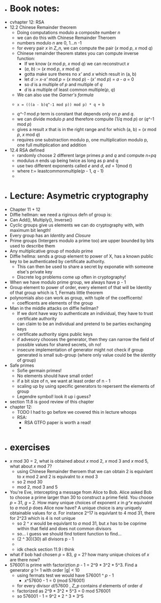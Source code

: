 - # Book notes:
- cvhapter 12: RSA
- 12.2 Chinese Remainder theorem
	- Doing computations modulo a composite number *n*
	- we can do this with Chinese Remainder Theroem
	- numbers modulo *n* are 0, 1...n -1
	- for every pair *x* in *Z_n*, we can compute the pair (*x* mod *p*, *x* mod *q*)
	- Chinese remainder theorem states you can compute inverse function:
		- If we know (*x* mod *p*, *x* mod *q*) we can reconstruct *x*
		- (*a*, *b*) := (*x* mod *p*, *x* mod *q*)
		- gotta make sure theres no *x'* and *x* which result in (a, b)
		- let *d* := *x*-*x'* mod *p* = (*x* mod *p*) - (*x'* mod *p*) = *a* - *a* = 0
		- so *d* is a multiple of *p* and multiple of *q*
		- *d* is a multiple of least common multiple(*p*, *q*)
	- We can also use the *Garner's formula*
	- ``` 
	  x = (((a - b)q^-1 mod p)) mod p) * q + b
	  ```
	- *q^-1* mod *p* term is constant that depends only on *p*  and *q*.
	- we can divide modulo *p* and therefore compuite (1/*q* mod *p*) or (*q*^-1 mod *p*)
	- gives a result *x* that is in the right range and for which (a, b) = (*x* mod *p*, *x* mod *q*)
	- requires one substraction modulo p, one multiplication modulo p, one full multiplication and addition
- 12.4 RSA defined
	- randomly choose 2 different large primes *p* and *q* and compute *n*=*pq*
	- modulus *n* ends up being twice as long as p and q
	- use two different exponents called *e* and *d*, *ed* = 1(mod *t*)
	- where *t*:= leastcommonmultiple(*p* - 1, *q* - 1)
	-
- # Lecture: Asymetric cryptography
- Chapter 11 + 12
- Diffie hellman: we need a rigirous defn of group is:
- Can Add(), Multiply(), Inverse()
- Cyclic groups give us elements we can do cryptography with, with maximum bit length!
- Every group has an *Identity* and *Closure*
- Prime groups (Intergers modulo a prime too) are upper bounded by bits used to describe them
- Any multiplicative group of modulo prime
- Diffie hellma: sends a group element to power of X, has a known public key to be authenticated by certificate authority.
	- This can then be used to share a secret by exponatie with someone else's private key
	- Discrete log problems come up often in cryptography!
- When we have modulo prime group, we always have p - 1
- Group element to power of order, every element of that will be Identity of that group which is 1, Fermats little theorem
- polynomials also can work as group, with tuple of the coefficents!
	- coefficents are elements of the group
- Man in the middle attacks on diffie hellman?
	- If we dont have way to authenticate an individual, they have to trust certificate authority
	- can claim to be an individual and pretend to be parties exchanging keys
	- certificate authority signs public keys
	- if advesory chooses the generator, then they can narrow the field of possible values for shared secrets, oh no!
	- insecure implementation of generator might not check if group generated is small sub-group (where only value could be the *identity* of group)
- Safe primes
	- Sofie germain primes!
	- No elements should have small order!
	- if a bit size of n, we want at least order of n - 1
	- scaling up by using specific generators to repersent the elements of group
	- Legendre symbol! look it up i guess?
- section 11.8 is good review of this chapter
- chapter 12:
	- TODO I had to go before we covered this in lecture whoops
	- RSA:
		- RSA GTFO paper is worth a read!
		-
- # exercises
- *x* mod 30 = 2, what is obtained about *x* mod 2, *x* mod 3 and *x* mod 5, what about *x* mod 7?
	- using Chinese Remainder theroem that we can obtain  2 is equivlant to *x* mod 2 and 2 is equivalnt to *x*  mod 3
	- so 2 mod 30
	- mod 2, mod 3 and 5
- You're Eve, intercepting a message from Alice to Bob. Alice asked Bob to choose a prime larger than 30 to construct a prime field. You choose *p* = 31, *g* = 2. How many unique choices of exponent *x* in *g^x* equivalnt to *a* mod *p* does Alice now have?  A unique choice is any uniquely obtainable values for *a*. For instance 2^17 is equivlant to 4 mod 31, there for 2^23 which is 4 is not unique
	- so 2 ^ *x* would be equivlant to *a* mod 31, but *x* has to be coprime within that field and does not common divisors
	- so... i guess we should find totient function to find...
	- (2 ^ 30)(30) all divisors p - 1
	-
	- idk check section 11.9 i think
- what if bob had chosen *p* = 83, *g* = 2? how many unique choices of *x* are there now?
- 576001 is prime with factoriztion *p* - 1 = 2^9 * 3^2 * 5^3. Find a generator *g* != 1 with order |g| < 10
	- using fermats test we would have 576001 ^ *p* - 1
		- *x*^57600 - 1 = 0 (mod 576001)
	- for every divisor *d*/57600 , *Z_p* contains *d* elements of order *d*
	- factorized as 2^9 * 3^2 * 5^3 = 0 mod 576001
	- so 576001 - 1 = 9^2 * 2 ^ 3 * 3^5